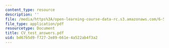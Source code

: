 ```yaml
---
content_type: resource
description: ''
file: /media/https%3A/open-learning-course-data-rc.s3.amazonaws.com/6-542j-laboratory-on-the-physiology-acoustics-and-perception-of-speech-fall-2005/bd67b5d9f7272e89661e4a522ab4f3a2_CV_test_answers.pdf
file_type: application/pdf
resourcetype: Document
title: CV_test_answers.pdf
uid: bd67b5d9-f727-2e89-661e-4a522ab4f3a2
---
```


